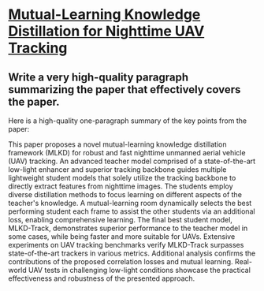 # [Mutual-Learning Knowledge Distillation for Nighttime UAV Tracking](https://arxiv.org/abs/2312.07884)

## Write a very high-quality paragraph summarizing the paper that effectively covers the paper.

 Here is a high-quality one-paragraph summary of the key points from the paper:

This paper proposes a novel mutual-learning knowledge distillation framework (MLKD) for robust and fast nighttime unmanned aerial vehicle (UAV) tracking. An advanced teacher model comprised of a state-of-the-art low-light enhancer and superior tracking backbone guides multiple lightweight student models that solely utilize the tracking backbone to directly extract features from nighttime images. The students employ diverse distillation methods to focus learning on different aspects of the teacher's knowledge. A mutual-learning room dynamically selects the best performing student each frame to assist the other students via an additional loss, enabling comprehensive learning. The final best student model, MLKD-Track, demonstrates superior performance to the teacher model in some cases, while being faster and more suitable for UAVs. Extensive experiments on UAV tracking benchmarks verify MLKD-Track surpasses state-of-the-art trackers in various metrics. Additional analysis confirms the contributions of the proposed correlation losses and mutual learning. Real-world UAV tests in challenging low-light conditions showcase the practical effectiveness and robustness of the presented approach.
